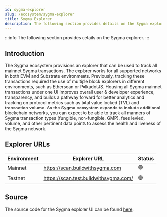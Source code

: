 ```yaml
---
id: sygma-explorer
slug: /ecosystem/sygma-explorer
title: Sygma Explorer
description: The following section provides details on the Sygma explorer.
---
```


:::info
The following section provides details on the Sygma explorer.
:::

## Introduction

The Sygma ecosystem provisions an explorer that can be used to track all mainnet Sygma transactions. The explorer works for all supported networks in both EVM and Substrate environments. Previously, tracking these transactions required the use of multiple block explorers in different environments, such as Etherscan or PolkadotJS. Housing all Sygma mainnet transactions under one UI improves overall user & developer experience, transparency, and builds a pathway forward for better analytics and tracking on protocol metrics such as total value locked (TVL) and transaction volume. As the Sygma ecosystem expands to include additional blockchain networks, you can expect to be able to track all manners of Sygma transaction types (fungible, non-fungible, GMP), fees levied, volume, and other pertinent data points to assess the health and liveness of the Sygma network.

## Explorer URLs

| Environment    | Explorer URL                          | Status |  
|----------------|---------------------------------------|--------|
| Mainnet        | https://scan.buildwithsygma.com       | 🟢     |     
| Testnet        | https://scan.test.buildwithsygma.com/ | 🟢     |

## Source

The source code for the Sygma explorer UI can be found [here](https://github.com/sygmaprotocol/explorer-ui).